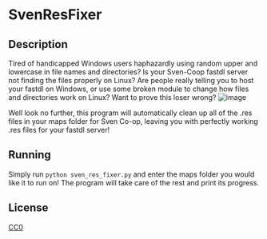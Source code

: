 # SvenResFixer

## Description

Tired of handicapped Windows users haphazardly using random upper and lowercase in file names and directories? 
Is your Sven-Coop fastdl server not finding the files properly on Linux?
Are people really telling you to host your fastdl on Windows, or use some broken module to change how files and directories work on Linux?
Want to prove this loser wrong?
![image](https://github.com/user-attachments/assets/3309a458-96a3-4aac-8b12-35d258f4326c)

Well look no further, this program will automatically clean up all of the .res files in your maps folder for Sven Co-op, leaving you with perfectly working .res files for your fastdl server!

## Running

Simply run `python sven_res_fixer.py` and enter the maps folder you would like it to run on! The program will take care of the rest and print its progress.

## License

[CC0](https://creativecommons.org/public-domain/cc0/)
